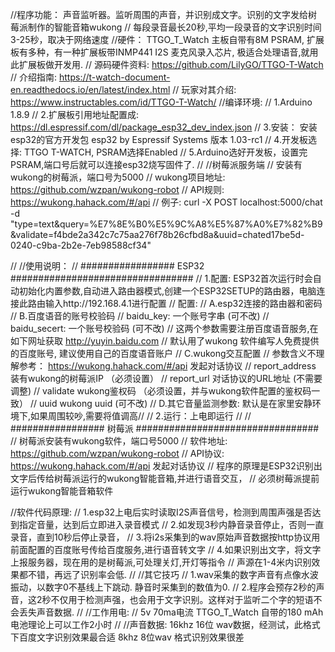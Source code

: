 //程序功能： 声音监听器。监听周围的声音，并识别成文字。识别的文字发给树莓派制作的智能音箱wukong
//         每段录音最长20秒,平均一段录音的文字识别时间3-25秒，取决于网络速度
//硬件：    TTGO_T_Watch 主板自带有8M PSRAM, 扩展板有多种，有一种扩展板带INMP441 I2S 麦克风录入芯片, 极适合处理语音,就用此扩展板做开发用.
//         源码硬件资料: https://github.com/LilyGO/TTGO-T-Watch
//         介绍指南:          https://t-watch-document-en.readthedocs.io/en/latest/index.html
//         玩家对其介绍:   https://www.instructables.com/id/TTGO-T-Watch/
//编译环境:
//    1.Arduino 1.8.9
//    2.扩展板引用地址配置成: https://dl.espressif.com/dl/package_esp32_dev_index.json
//    3.安装： 安装esp32的官方开发包 esp32 by Espressif Systems 版本 1.03-rc1
//    4.开发板选择: TTGO T-WATCH, PSRAM选择Enabled
//    5.Arduino选好开发板，设置完PSRAM,端口号后就可以连接esp32烧写固件了.
//
//树莓派服务端
//  安装有wukong的树莓派，端口号为5000
//  wukong项目地址: https://github.com/wzpan/wukong-robot
//  API规则: https://wukong.hahack.com/#/api
//  例子: curl -X POST localhost:5000/chat -d "type=text&query=%E7%8E%B0%E5%9C%A8%E5%87%A0%E7%82%B9&validate=f4bde2a342c7c75aa276f78b26cfbd8a&uuid=chated17be5d-0240-c9ba-2b2e-7eb98588cf34"

//
//使用说明：
//  ################# ESP32 #################################
//  1.配置: ESP32首次运行时会自动初始化内置参数,自动进入路由器模式,创建一个ESP32SETUP的路由器，电脑连接此路由输入http://192.168.4.1进行配置
//    配置:
//    A.esp32连接的路由器和密码
//    B.百度语音的账号校验码
//      baidu_key: 一个账号字串 (可不改)
//      baidu_secert: 一个账号校验码  (可不改)
//      这两个参数需要注册百度语音服务,在如下网址获取 http://yuyin.baidu.com
//      默认用了wukong 软件编写人免费提供的百度账号, 建议使用自己的百度语音账户
//    C.wukong交互配置
//      参数含义不理解参考： https://wukong.hahack.com/#/api   发起对话协议
//      report_address 装有wukong的树莓派IP （必须设置）
//      report_url  对话协议的URL地址 (不需要调整)
//      validate    wukong鉴权码 （必须设置，并与wukong软件配置的鉴权码一致）
//      uuid        wukong uuid (可不改)
//    D.其它音量监测参数: 默认是在家里安静环境下,如果周围较吵,需要将值调高//
//  2.运行：上电即运行
//
//  ################# 树莓派 #################################
//  树莓派安装有wukong软件，端口号5000
//  软件地址:  https://github.com/wzpan/wukong-robot
//  API协议:  https://wukong.hahack.com/#/api   发起对话协议
//  程序的原理是ESP32识别出文字后传给树莓派运行的wukong智能音箱,并进行语音交互，
//  必须树莓派提前运行wukong智能音箱软件 

//软件代码原理:
//  1.esp32上电后实时读取I2S声音信号，检测到周围声强是否达到指定音量，达到后立即进入录音模式
//  2.如发现3秒内静音录音停止，否则一直录音，直到10秒后停止录音，
//  3.将i2s采集到的wav原始声音数据按http协议用前面配置的百度账号传给百度服务,进行语音转文字
//  4.如果识别出文字，将文字上报服务器，现在用的是树莓派,可处理关灯,开灯等指令
//  声源在1-4米内识别效果都不错，再远了识别率会低.
//
//其它技巧
//  1.wav采集的数字声音有点像水波振动，以数字0不基线上下跳动. 静音时采集到的数值为0.
//  2.程序会预存2秒的声音，这2秒不仅用于检测声强，也会用于文字识别。这样对于监听二个字的短语不会丢失声音数据.
//
//工作用电:
//  5v 70ma电流  TTGO_T_Watch 自带的180 mAh电池理论上可以工作2小时
//
//声音数据: 16khz 16位 wav数据，经测试，此格式下百度文字识别效果最合适  8khz 8位wav 格式识别效果很差
